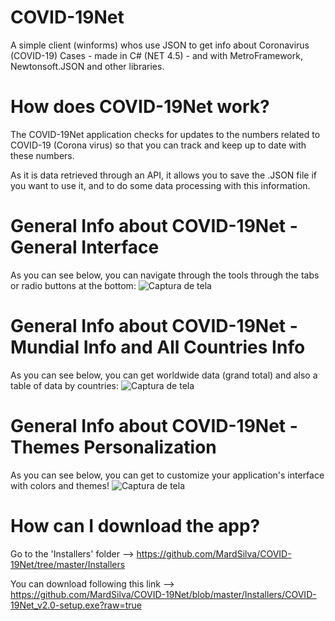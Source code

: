 # COVID-19Net
A simple client (winforms) whos use JSON to get info about Coronavirus (COVID-19) Cases - made in C# (NET 4.5) - and with MetroFramework, Newtonsoft.JSON and other libraries. 

# How does COVID-19Net work?
The COVID-19Net application checks for updates to the numbers related to COVID-19 (Corona virus) so that you can track and keep up to date with these numbers.

As it is data retrieved through an API, it allows you to save the .JSON file if you want to use it, and to do some data processing with this information.

# General Info about COVID-19Net - General Interface
As you can see below, you can navigate through the tools through the tabs or radio buttons at the bottom:
![Captura de tela](https://github.com/MardSilva/COVID-19Net/blob/master/screenshots/interface.gif)

# General Info about COVID-19Net - Mundial Info and All Countries Info
As you can see below, you can get worldwide data (grand total) and also a table of data by countries:
![Captura de tela](https://github.com/MardSilva/COVID-19Net/blob/master/screenshots/tools.gif)

# General Info about COVID-19Net - Themes Personalization
As you can see below, you can get to customize your application's interface with colors and themes!
![Captura de tela](https://github.com/MardSilva/COVID-19Net/blob/master/screenshots/themes.gif)

# How can I download the app?
Go to the 'Installers' folder --> https://github.com/MardSilva/COVID-19Net/tree/master/Installers

You can download following this link --> https://github.com/MardSilva/COVID-19Net/blob/master/Installers/COVID-19Net_v2.0-setup.exe?raw=true
